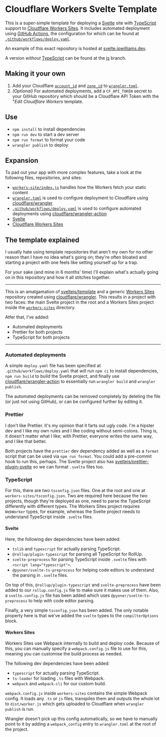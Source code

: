 # Cloudflare Workers Svelte Template

This is a super-simple template for deploying a [Svelte](https://svelte.dev/) site with [TypeScript](https://www.typescriptlang.org/) support to [Cloudflare Workers Sites](https://workers.cloudflare.com/sites). It includes automated deployment using [GitHub Actions](https://github.com/features/actions), the configuration for which can be found at [`.github/workflows/deploy.yaml`](https://github.com/jpwilliams/cloudflare-workers-svelte/blob/master/.github/workflows/deploy.yaml).

An example of this exact repository is hosted at [svelte.jpwilliams.dev](https://svelte.jpwilliams.dev).

A version _without_ [TypeScript](https://www.typescriptlang.org/) can be found at the [js](https://github.com/jpwilliams/cloudflare-workers-svelte/tree/js) branch.

## Making it your own

1. Add your Cloudflare [`account_id`](https://github.com/jpwilliams/cloudflare-workers-svelte/blob/master/wrangler.toml#L3) and [`zone_id`](https://github.com/jpwilliams/cloudflare-workers-svelte/blob/master/wrangler.toml#L6) to [`wrangler.toml`](https://github.com/jpwilliams/cloudflare-workers-svelte/blob/master/wrangler.toml).
2. _(Optional)_ For automated deployments, add a `CF_API_TOKEN` secret to your GitHub repository which should be a Cloudflare API Token with the "_Edit Cloudflare Workers_ template.

## Use

- `npm install` to install dependencies
- `npm run dev` to start a dev server
- `npm run format` to format your code
- `wrangler publish` to deploy

## Expansion

To pad out your app with more complex features, take a look at the following files, repositories, and sites:

- [`workers-site/index.js`](https://github.com/jpwilliams/cloudflare-workers-svelte/blob/master/workers-sites/index.js) handles how the Workers fetch your static content
- [`wrangler.toml`](https://github.com/jpwilliams/cloudflare-workers-svelte/blob/master/wrangler.toml) is used to configure deployment to Cloudflare using [cloudflare/wrangler](https://github.com/cloudflare/wrangler)
- [`.github/workflows/deploy.yaml`](https://github.com/jpwilliams/cloudflare-workers-svelte/blob/master/.github/workflows/deploy.yaml) is used to configure automated deployments using [cloudflare/wrangler-action](https://github.com/cloudflare/wrangler-action)
- [Svelte](https://svelte.dev/)
- [Cloudflare Workers Sites](https://workers.cloudflare.com/sites)

## The template explained

I usually hate using template repositories that aren't my own for no other reason than I have no idea what's going on; they're often bloated and starting a project with one feels like setting yourself up for a trap.

For your sake (and mine in 6 months' time) I'll explain what's actually going on in this repository and how it all stitches together.

---

This is an amalgamation of [sveltejs/template](https://github.com/sveltejs/template) and a generic [Workers Sites](https://workers.cloudflare.com/sites) repository created using [cloudflare/wrangler](https://github.com/cloudflare/wrangler). This results in a project with two faces: the main Svelte project in the root and a Workers Sites project inside the [`workers-sites`](https://github.com/jpwilliams/cloudflare-workers-svelte/blob/master/workers-sites) directory.

Atfer that, I've added:

- Automated deployments
- Prettier for both projects
- TypeScript for both projects

---

### Automated deployments

A simple `deploy.yaml` file has been specified at `.github/workflows/deploy.yaml` that will run `npm ci` to install dependencies, `npm run build` to build the Svelte project, and finally use [cloudflare/wrangler-action](https://github.com/cloudflare/wrangler-action) to essentially run `wrangler build` and `wrangler publish`.

The automated deployments can be removed completely by deleting the file (or just not using GitHub), or can be configured further by editing it.

### Prettier

I don't like Prettier. It's my opinion that it farts out ugly code. I'm a hipster dev and I like my own rules and I like coding without semi-colons. Thing is, it doesn't matter what I like; with Prettier, everyone writes the same way, and I like that better.

Both projects have the `prettier` dev dependency added as well as a `format` script that can be used via `npm run format`. You could add a pre-commit hook to run this, perhaps. The Svelte project also has [sveltejs/prettier-plugin-svelte](https://github.com/sveltejs/prettier-plugin-svelte) so we can format `.svelte` files too.

### TypeScript

For this, there are two `tsconfig.json` files. One at the root and one at `workers-sites/tsconfig.json`. Two are required here because the two projects, though they're deployed as one, need to parse the TypeScript differently with different types. The Workers Sites project requires `WebWorker` types, for example, whereas the Svelte project needs to understand TypeScript inside `.svelte` files.

#### Svelte

Here, the following dev dependencies have been added:

- `tslib` and `typescript` for actually parsing TypeScript.
- `@rollup/plugin-typescript` for parsing all TypeScript for RollUp.
- `svelte-preprocess` for parsing TypeScript inside `.svelte` files with `<script lang="typescript">`.
- `@pyoner/svelte-ts-preprocess` for helping code editors to understand the parsing in `.svelte` files.

On top of this, `@rollup/plugin-typescript` and `svelte-preprocess` have been added to our `rollup.config.js` file to make sure it makes use of them. Also, a `svelte.config.js` file has been added which uses `@pyoner/svelte-ts-preprocess` to help with code editor parsing.

Finally, a very simple `tsconfig.json` has been added. The only notable property here is that we've added the `svelte` types to the `compilterOptions` block.

#### Workers Sites

Workers Sites use Webpack internally to build and deploy code. Because of this, you can manually specify a `webpack.config.js` file to use for this, meaning you can customise the build process as needed.

The following dev dependencies have been added:

- `typescript` for actually parsing TypeScript.
- `ts-loader` for loading `.ts` files with Webpack.
- `webpack` and `webpack-cli` for our custom build.

`webpack.config.js` inside `workers-sites` contains the simple Webpack config. It loads any `.ts` or `js` files, transpiles them and outputs the whole lot to `dist/worker.js` which gets uploaded to Cloudflare when `wrangler publish` is run.

Wrangler doesn't pick up this config automatically, so we have to manually point to it by adding a `webpack_config` entry to `wrangler.toml` at the root of the project.
